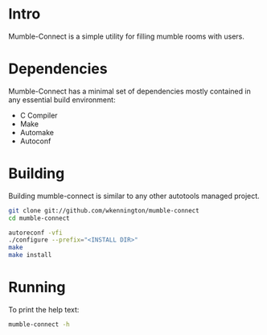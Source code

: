 # Intro
Mumble-Connect is a simple utility for filling mumble rooms with users.

# Dependencies
Mumble-Connect has a minimal set of dependencies mostly contained in any essential build environment:
- C Compiler
- Make
- Automake
- Autoconf

# Building
Building mumble-connect is similar to any other autotools managed project.

```bash
git clone git://github.com/wkennington/mumble-connect
cd mumble-connect

autoreconf -vfi
./configure --prefix="<INSTALL DIR>"
make
make install
```

# Running
To print the help text:
```bash
mumble-connect -h
```
